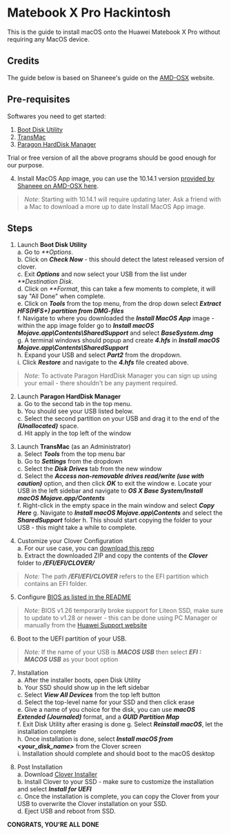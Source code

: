# Matebook X Pro Hackintosh
This is the guide to install macOS onto the Huawei Matebook X Pro without requiring any MacOS device.

## Credits  
The guide below is based on Shaneee's guide on the [AMD-OSX](https://forum.amd-osx.com/viewtopic.php?p=44939#p44939) website.


## Pre-requisites
Softwares you need to get started:  
1. [Boot Disk Utility](http://cvad-mac.narod.ru/index/bootdiskutility_exe/0-5)
2. [TransMac](https://www.acutesystems.com/scrtm.htm)
3. [Paragon HardDisk Manager](https://www.paragon-software.com/free/pm-express/#resources)

Trial or free version of all the above programs should be good enough for our purpose.

4. Install MacOS App image, you can use the 10.14.1 version [provided by Shaneee on AMD-OSX here](https://drive.google.com/open?id=1JBpvwJqGQBreASe7avojmiYpeDDTyB64
).  
> _Note_: Starting with 10.14.1 will require updating later. Ask a friend with a Mac to download a more up to date Install MacOS App image.  

## Steps

1. Launch **Boot Disk Utility**   
a. Go to _**Options_.  
b. Click on _**Check Now**_ - this should detect the latest released version of clover.  
c. Exit _**Options**_ and now select your USB from the list under _**Destination Disk_.  
d. Click on _**Format_, this can take a few moments to complete, it will say "All Done" when complete.  
e. Click on _**Tools**_ from the top menu, from the drop down select _**Extract HFS(HFS+) partition from DMG-files**_  
f. Navigate to where you downloaded the _**Install MacOS App**_ image - within the app image folder go to _**Install macOS Mojave.app\Contents\SharedSupport**_ and select  _**BaseSystem.dmg**_  
g. A terminal windows should popup and create _**4.hfs**_ in _**Install macOS Mojave.app\Contents\SharedSupport**_  
h. Expand your USB and select _**Part2**_ from the dropdown.  
i. Click _**Restore**_ and navigate to the _**4.hfs**_ file created above.

> _Note_: To activate Paragon HardDisk Manager you can sign up using your email - there shouldn't be any payment required.

2. Launch **Paragon HardDisk Manager**  
a. Go to the second tab in the top menu.  
b. You should see your USB listed below.  
c. Select the second partition on your USB and drag it to the end of the _**(Unallocated)**_ space.   
d. Hit apply in the top left of the window

3. Launch **TransMac** (as an Administrator)  
a. Select _**Tools**_ from the top menu bar  
b. Go to _**Settings**_ from the dropdown  
c. Select the _**Disk Drives**_ tab from the new window  
d. Select the _**Access non-removable drives read/write (use with caution)**_ option, and then click _**OK**_ to exit the window
e. Locate your USB in the left sidebar and navigate to _**OS X Base System/Install macOS Mojave.app/Contents**_  
f. Right-click in the empty space in the main window and select _**Copy Here**_
g. Navigate to _**Install macOS Mojave.app\Contents**_ and select the _**SharedSupport**_ folder
h. This should start copying the folder to your USB - this might take a while to complete.

4. Customize your Clover Configuration  
a. For our use case, you can [download this repo](https://github.com/gnodipac886/MatebookXPro-hackintosh/archive/master.zip)  
b. Extract the downloaded ZIP and copy the contents of the _**Clover**_ folder to _**/EFI/EFI/CLOVER/**_

> _Note:_ The path _**/EFI/EFI/CLOVER**_ refers to the EFI partition which contains an EFI folder.

5. Configure [BIOS as listed in the README](https://github.com/gnodipac886/MatebookXPro-hackintosh#bios-settings)

> _Note:_ BIOS v1.26 temporarily broke support for Liteon SSD, make sure to update to v1.28 or newer - this can be done using PC Manager or manually from the [Huawei Support website](https://consumer.huawei.com/us/support/pc/matebook-x-pro/)

6. Boot to the UEFI partition of your USB.  

> _Note:_ If the name of your USB is _**MACOS USB**_ then select _**EFI : MACOS USB**_ as your boot option

7. Installation  
a. After the installer boots, open Disk Utility  
b. Your SSD should show up in the left sidebar   
c. Select _**View All Devices**_ from the top left button  
d. Select the top-level name for your SSD and then click erase  
e. Give a name of you choice for the disk, you can use _**macOS Extended (Journaled)**_ format, and a _**GUID Partition Map**_  
f. Exit Disk Utility after erasing is done
g. Select _**Reinstall macOS**_, let the installation complete  
h. Once installation is done, select _**Install macOS from <your_disk_name>**_ from the Clover screen  
i. Installation should complete and should boot to the macOS desktop

8. Post Installation  
a. Download [Clover Installer](https://sourceforge.net/projects/cloverefiboot/)  
b. Install Clover to your SSD - make sure to customize the installation and select _**Install for UEFI**_  
c. Once the installation is complete, you can copy the Clover from your USB to overwrite the Clover installation on your SSD.  
d. Eject USB and reboot from SSD.

**CONGRATS, YOU'RE ALL DONE**
